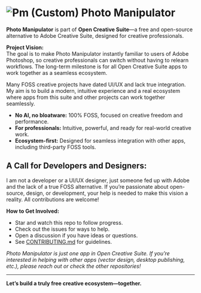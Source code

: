 # ![Pm (Custom)](https://github.com/user-attachments/assets/26e65485-2c02-4449-a75e-7f679a53360e) Photo Manipulator

**Photo Manipulator** is part of **Open Creative Suite**—a free and open-source alternative to Adobe Creative Suite, designed for creative professionals.

**Project Vision:**  
The goal is to make Photo Manipulator instantly familiar to users of Adobe Photoshop, so creative professionals can switch without having to relearn workflows. The long-term milestone is for all Open Creative Suite apps to work together as a seamless ecosystem.

Many FOSS creative projects have dated UI/UX and lack true integration. My aim is to build a modern, intuitive experience and a real ecosystem where apps from this suite and other projects can work together seamlessly.

- **No AI, no bloatware:** 100% FOSS, focused on creative freedom and performance.
- **For professionals:** Intuitive, powerful, and ready for real-world creative work.
- **Ecosystem-first:** Designed for seamless integration with other apps, including third-party FOSS tools.


## **A Call for Developers and Designers:**  
I am not a developer or a UI/UX designer, just someone fed up with Adobe and the lack of a true FOSS alternative. If you’re passionate about open-source, design, or development, your help is needed to make this vision a reality. All contributions are welcome!

**How to Get Involved:**
- Star and watch this repo to follow progress.
- Check out the issues for ways to help.
- Open a discussion if you have ideas or questions.
- See [CONTRIBUTING.md](https://github.com/Open-Creative-Suite/Photo-Manipulator/blob/main/CONTRIBUTING.md) for guidelines.

*Photo Manipulator is just one app in Open Creative Suite. If you’re interested in helping with other apps (vector design, desktop publishing, etc.), please reach out or check the other repositories!*

---

**Let’s build a truly free creative ecosystem—together.**
